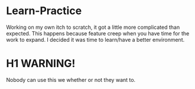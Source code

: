 # Learn-Practice
Working on my own itch to scratch, it got a little more complicated than expected.
This happens because feature creep when you have time for the work to expand.
I decided it was time to learn/have a better environment.

# H1 WARNING!

Nobody can use this we whether or not they want to.
